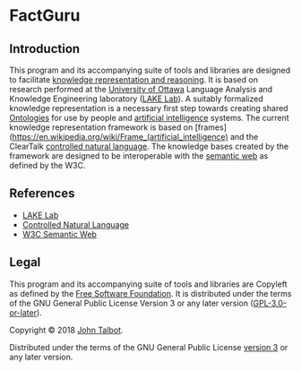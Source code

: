 # FactGuru
## Introduction

This program and its accompanying suite of tools and libraries are designed to facilitate [knowledge representation and reasoning](https://en.wikipedia.org/wiki/Knowledge_representation_and_reasoning).
It is based on research performed at the [University of Ottawa](https://www.uottawa.ca/en) Language Analysis and Knowledge Engineering laboratory ([LAKE Lab](http://www.site.uottawa.ca/~tcl/factguru1)).
A suitably formalized knowledge representation is a necessary first step towards creating shared [Ontologies](https://en.wikipedia.org/wiki/Ontology) for use by people and [artificial intelligence](https://en.wikipedia.org/wiki/Artificial_intelligence) systems.
The current knowledge representation framework is based on [frames](https://en.wikipedia.org/wiki/Frame_(artificial_intelligence) 
and the ClearTalk [controlled natural language](https://en.wikipedia.org/wiki/Controlled_natural_language).
The knowledge bases created by the framework are designed to be interoperable with the [semantic web](https://www.w3.org/standards/semanticweb) as defined by the W3C.

## References

- [LAKE Lab](http://www.site.uottawa.ca/~tcl/factguru1)
- [Controlled Natural Language](https://en.wikipedia.org/wiki/Controlled_natural_language)
- [W3C Semantic Web](https://www.w3.org/standards/semanticweb)

## Legal

This program and its accompanying suite of tools and libraries are Copyleft as defined by the [Free Software Foundation](https://www.fsf.org).
It is distributed under the terms of the GNU General Public License Version 3 or any later version ([GPL-3.0-or-later](http://www.gnu.org/licenses/licenses.html)).

Copyright &copy; 2018 [John Talbot](https://www.linkedin.com/in/john-talbot-factguru/).

Distributed under the terms of the GNU General Public License [version 3](http://www.gnu.org/licenses/licenses.html) or any later version.
